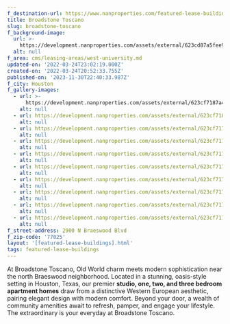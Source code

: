 ```yaml
---
f_destination-url: https://www.nanproperties.com/featured-lease-buildings/broadstone-toscano
title: Broadstone Toscano
slug: broadstone-toscano
f_background-image:
  url: >-
    https://development.nanproperties.com/assets/external/623cd87a5fee9952ef4b184d_screen20shot202022-03-2420at203.45.41%20PM.png
  alt: null
f_area: cms/leasing-areas/west-university.md
updated-on: '2022-03-24T23:02:19.000Z'
created-on: '2022-03-24T20:52:33.755Z'
published-on: '2023-11-30T22:40:33.987Z'
f_city: Houston
f_gallery-images:
  - url: >-
      https://development.nanproperties.com/assets/external/623cf7187a4f60a48ef94ec0_entrance_broadstone_1_lflocv.jpeg
    alt: null
  - url: https://development.nanproperties.com/assets/external/623cf718ecdeccf2ab831f56_img_6960_ktoqqc.jpeg
    alt: null
  - url: https://development.nanproperties.com/assets/external/623cf7170683b530bd85ab48_img_6957_ql9dnl.jpeg
    alt: null
  - url: https://development.nanproperties.com/assets/external/623cf7172d6a842f1faccd5b_img_6958_gd9qzr.jpeg
    alt: null
  - url: https://development.nanproperties.com/assets/external/623cf7177b4bc14785e15c70_img_6927_ttk23w.jpeg
    alt: null
  - url: https://development.nanproperties.com/assets/external/623cf717bab7a39d4394ef1b_img_6936_zmyc4d.jpeg
    alt: null
  - url: https://development.nanproperties.com/assets/external/623cf71718b089a2d206f243_img_6949_rzon3d.jpeg
    alt: null
  - url: https://development.nanproperties.com/assets/external/623cf71758dd9701b841ef16_img_2309_kycqwh.jpeg
    alt: null
  - url: https://development.nanproperties.com/assets/external/623cf7179f0d177d7074f9fb_img_2329_x65oky.jpeg
    alt: null
  - url: https://development.nanproperties.com/assets/external/623cf717a34270105e58da42_img_6967_x1sswt.jpeg
    alt: null
f_street-address: 2900 N Braeswood Blvd
f_zip-code: '77025'
layout: '[featured-lease-buildings].html'
tags: featured-lease-buildings
---
```


At Broadstone Toscano, Old World charm meets modern sophistication near the north Braeswood neighborhood. Located in a stunning, oasis-style setting in Houston, Texas, our premier **studio, one, two, and three bedroom apartment homes** draw from a distinctive Western European aesthetic, pairing elegant design with modern comfort. Beyond your door, a wealth of community amenities await to refresh, pamper, and engage your lifestyle. The extraordinary is your everyday at Broadstone Toscano.

  

‍
